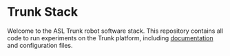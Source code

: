 # Trunk Stack
Welcome to the ASL Trunk robot software stack.
This repository contains all code to run experiments on the Trunk platform, including [documentation](https://stanfordasl.github.io/trunk-stack/) and configuration files.
